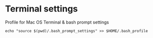 # Terminal settings
Profile for Mac OS Terminal &amp; bash prompt settings

`echo "source $(pwd)/.bash_prompt_settings" >> $HOME/.bash_profile`